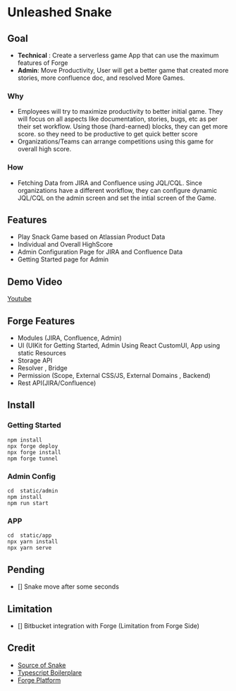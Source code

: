 # Unleashed Snake

## Goal
- **Technical** :  Create a serverless game App that can use the maximum features of Forge
- **Admin**: Move Productivity, User will get a better game that created more stories, more confluence doc, and resolved More Games.

### Why
- Employees will try to maximize productivity to better initial game. They will focus on all aspects like documentation, stories, bugs, etc as per their set workflow. Using those (hard-earned) blocks, they can get more score. so they need to be productive to get quick better score 
- Organizations/Teams can arrange competitions using this game for overall high score.

### How
- Fetching Data from JIRA and Confluence using JQL/CQL. Since organizations have a different workflow, they can configure dynamic JQL/CQL on the admin screen and set the intial screen of the Game. 

## Features
- Play Snack Game based on Atlassian Product Data
- Individual and Overall HighScore
- Admin Configuration Page for JIRA and Confluence Data
- Getting Started page for Admin

## Demo Video
[Youtube](https://youtu.be/v4AE0hpaMHM)

## Forge Features 
- Modules (JIRA, Confluence, Admin)
- UI (UIKit for Getting Started, Admin Using React CustomUI, App using static Resources
- Storage API
- Resolver , Bridge
- Permission (Scope, External CSS/JS, External Domains , Backend)
- Rest API(JIRA/Confluence)


## Install
### Getting Started
```
npm install
npx forge deploy
npx forge install
npm forge tunnel
```

### Admin Config
```
cd  static/admin
npm install
npm run start
```
### APP
```
cd  static/app
npx yarn install
npx yarn serve
```

## Pending
- [] Snake move after some seconds

## Limitation
- [] Bitbucket integration with Forge (Limitation from Forge Side)

## Credit
- [Source of Snake](https://codepen.io/sfaedo/pen/qBOEBG)
- [Typescript Boilerplare](https://github.com/VD39/typescript-webpack-boilerplate)
- [Forge Platform](https://developer.atlassian.com/platform/forge/)
